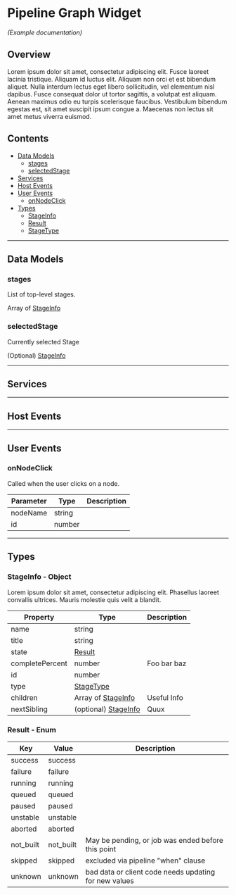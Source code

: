 # Pipeline Graph Widget

*(Example documentation)*

## Overview

Lorem ipsum dolor sit amet, consectetur adipiscing elit. Fusce laoreet lacinia tristique. Aliquam id luctus elit. Aliquam non orci et est bibendum aliquet. Nulla interdum lectus eget libero sollicitudin, vel elementum nisl dapibus. Fusce consequat dolor ut tortor sagittis, a volutpat est aliquam. Aenean maximus odio eu turpis scelerisque faucibus. Vestibulum bibendum egestas est, sit amet suscipit ipsum congue a. Maecenas non lectus sit amet metus viverra euismod.

## Contents

 * [Data Models](#data-models)
   * [stages](#data-models-stages)
   * [selectedStage](#data-models-selectedStage)
 * [Services](#services)
 * [Host Events](#host-events)
 * [User Events](#user-events)
   * [onNodeClick](#user-events-onNodeClick)
 * [Types](#types)
   * [StageInfo](#types-StageInfo)
   * [Result](#types-Result)
   * [StageType](#types-StageType)

---

<a name="data-models"></a>
## Data Models

<a name="data-models-stages"></a>
### stages

List of top-level stages. 

Array of [StageInfo](#types-StageInfo)

<a name="data-models-selectedStage"></a>
### selectedStage

Currently selected Stage

(Optional) [StageInfo](#types-StageInfo)

---

<a name="services"></a>
## Services

---

<a name="host-events"></a>
## Host Events

---
<a name="user-events"></a>
## User Events

<a name="user-events-onNodeClick"></a>
### onNodeClick

Called when the user clicks on a node.

| Parameter | Type | Description |
|-----------|------|-------------|
| nodeName | string |
| id | number |

---

<a name="types"></a>
## Types

<a name="types-StageInfo"></a>
### StageInfo - Object

Lorem ipsum dolor sit amet, consectetur adipiscing elit. Phasellus laoreet convallis ultrices. Mauris molestie quis velit a blandit.

| Property | Type | Description |
|----------|------|-------------|
|name             | string | 
|title            | string |
|state            | [Result](#types-Result) |
|completePercent  | number | Foo bar baz
|id               | number |
|type             | [StageType](#types-StageType) |
|children         | Array of [StageInfo](#types-StageInfo) | Useful Info
|nextSibling      | (optional) [StageInfo](#types-StageInfo) | Quux

<a name="types-Result"></a>
### Result - Enum

| Key | Value | Description |
|-----|-------|---------|
| success   | success   |
| failure   | failure   |
| running   | running   |
| queued    | queued    |
| paused    | paused    |
| unstable  | unstable  |
| aborted   | aborted   |
| not_built | not_built | May be pending, or job was ended before this point |
| skipped   | skipped   | excluded via pipeline "when" clause |
| unknown   | unknown   | bad data or client code needs updating for new values |



